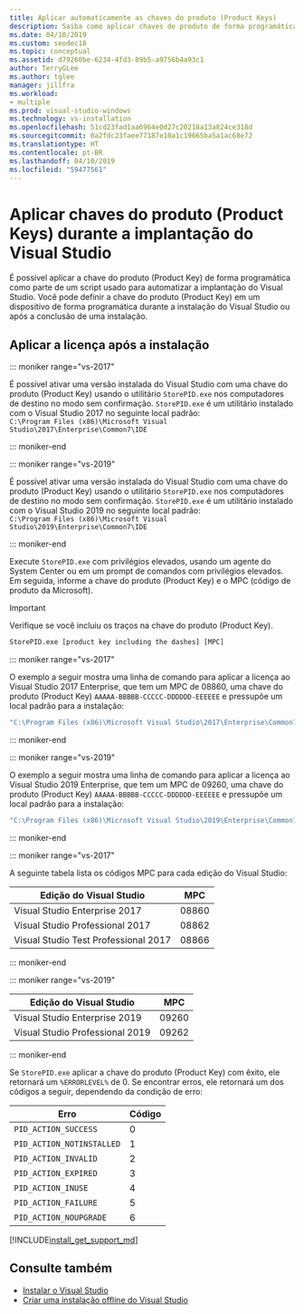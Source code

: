```yaml
---
title: Aplicar automaticamente as chaves do produto (Product Keys)
description: Saiba como aplicar chaves de produto de forma programática quando você implanta o Visual Studio.
ms.date: 04/10/2019
ms.custom: seodec18
ms.topic: conceptual
ms.assetid: d79260be-6234-4fd3-89b5-a9756b4a93c1
author: TerryGLee
ms.author: tglee
manager: jillfra
ms.workload:
- multiple
ms.prod: visual-studio-windows
ms.technology: vs-installation
ms.openlocfilehash: 51cd23fad1aa6964e0d27c20218a13a824ce318d
ms.sourcegitcommit: 0a2fdc23faee77187e10a1c19665ba5a1ac68e72
ms.translationtype: HT
ms.contentlocale: pt-BR
ms.lasthandoff: 04/10/2019
ms.locfileid: "59477561"
---
```

# <a name="automatically-apply-product-keys-when-deploying-visual-studio"></a>Aplicar chaves do produto (Product Keys) durante a implantação do Visual Studio

É possível aplicar a chave do produto (Product Key) de forma programática como parte de um script usado para automatizar a implantação do Visual Studio. Você pode definir a chave do produto (Product Key) em um dispositivo de forma programática durante a instalação do Visual Studio ou após a conclusão de uma instalação.

## <a name="apply-the-license-after-installation"></a>Aplicar a licença após a instalação

::: moniker range="vs-2017"

É possível ativar uma versão instalada do Visual Studio com uma chave do produto (Product Key) usando o utilitário `StorePID.exe` nos computadores de destino no modo sem confirmação. `StorePID.exe` é um utilitário instalado com o Visual Studio 2017 no seguinte local padrão: <br> `C:\Program Files (x86)\Microsoft Visual Studio\2017\Enterprise\Common7\IDE`

::: moniker-end

::: moniker range="vs-2019"

É possível ativar uma versão instalada do Visual Studio com uma chave do produto (Product Key) usando o utilitário `StorePID.exe` nos computadores de destino no modo sem confirmação. `StorePID.exe` é um utilitário instalado com o Visual Studio 2019 no seguinte local padrão: <br> `C:\Program Files (x86)\Microsoft Visual Studio\2019\Enterprise\Common7\IDE`

::: moniker-end

 Execute `StorePID.exe` com privilégios elevados, usando um agente do System Center ou em um prompt de comandos com privilégios elevados. Em seguida, informe a chave do produto (Product Key) e o MPC (código de produto da Microsoft).

>[!IMPORTANT]
> Verifique se você incluiu os traços na chave do produto (Product Key).

 ```cmd
 StorePID.exe [product key including the dashes] [MPC]
 ```

::: moniker range="vs-2017"

 O exemplo a seguir mostra uma linha de comando para aplicar a licença ao Visual Studio 2017 Enterprise, que tem um MPC de 08860, uma chave do produto (Product Key) `AAAAA-BBBBB-CCCCC-DDDDDD-EEEEEE` e pressupõe um local padrão para a instalação:

 ```cmd
 "C:\Program Files (x86)\Microsoft Visual Studio\2017\Enterprise\Common7\IDE\StorePID.exe" AAAAA-BBBBB-CCCCC-DDDDDD-EEEEEE 08860
 ```
::: moniker-end

::: moniker range="vs-2019"

 O exemplo a seguir mostra uma linha de comando para aplicar a licença ao Visual Studio 2019 Enterprise, que tem um MPC de 09260, uma chave do produto (Product Key) `AAAAA-BBBBB-CCCCC-DDDDDD-EEEEEE` e pressupõe um local padrão para a instalação:

 ```cmd
 "C:\Program Files (x86)\Microsoft Visual Studio\2019\Enterprise\Common7\IDE\StorePID.exe" AAAAA-BBBBB-CCCCC-DDDDDD-EEEEEE 09260
 ```
::: moniker-end

::: moniker range="vs-2017"

 A seguinte tabela lista os códigos MPC para cada edição do Visual Studio:

| Edição do Visual Studio                | MPC   |
|--------------------------------------|-------|
| Visual Studio Enterprise 2017        | 08860 |
| Visual Studio Professional 2017      | 08862 |
| Visual Studio Test Professional 2017 | 08866 |

::: moniker-end

::: moniker range="vs-2019"

| Edição do Visual Studio                | MPC   |
|--------------------------------------|-------|
| Visual Studio Enterprise 2019        | 09260 |
| Visual Studio Professional 2019      | 09262 |

::: moniker-end

Se `StorePID.exe` aplicar a chave do produto (Product Key) com êxito, ele retornará um `%ERRORLEVEL%` de 0. Se encontrar erros, ele retornará um dos códigos a seguir, dependendo da condição de erro:

| Erro                     | Código |
|---------------------------|------|
| `PID_ACTION_SUCCESS`      | 0    |
| `PID_ACTION_NOTINSTALLED` | 1    |
| `PID_ACTION_INVALID`      | 2    |
| `PID_ACTION_EXPIRED`      | 3    |
| `PID_ACTION_INUSE`        | 4    |
| `PID_ACTION_FAILURE`      | 5    |
| `PID_ACTION_NOUPGRADE`    | 6    |

[!INCLUDE[install_get_support_md](includes/install_get_support_md.md)]

## <a name="see-also"></a>Consulte também

* [Instalar o Visual Studio](../install/install-visual-studio.md)
* [Criar uma instalação offline do Visual Studio](../install/create-an-offline-installation-of-visual-studio.md)

